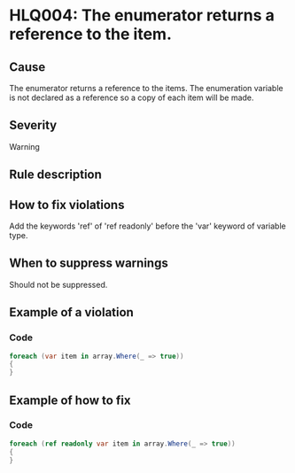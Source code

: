 ﻿# HLQ004: The enumerator returns a reference to the item.

## Cause

The enumerator returns a reference to the items. The enumeration variable is not declared as a reference so a copy of each item will be made.

## Severity

Warning

## Rule description

## How to fix violations

Add the keywords 'ref' of 'ref readonly' before the 'var' keyword of variable type.

## When to suppress warnings

Should not be suppressed. 

## Example of a violation

### Code

```csharp
foreach (var item in array.Where(_ => true))
{
}
```

## Example of how to fix

### Code

```csharp
foreach (ref readonly var item in array.Where(_ => true))
{
}
```


